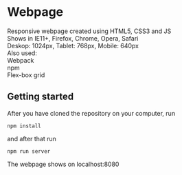 # Webpage
Responsive webpage created using HTML5, CSS3 and JS  
Shows in IE11+, Firefox, Chrome, Opera, Safari  
Deskop: 1024px, Tablet: 768px, Mobile: 640px  
Also used:  
Webpack  
npm  
Flex-box grid  
## Getting started  
After you have cloned the repository on your computer, run  
```
npm install
```  
and after that run
```
npm run server
```  
The webpage shows on localhost:8080

